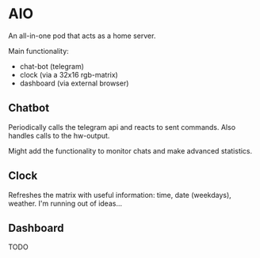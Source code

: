 # AIO
An all-in-one pod that acts as a home server.

Main functionality:
* chat-bot (telegram)
* clock (via a 32x16 rgb-matrix)
* dashboard (via external browser)

## Chatbot
Periodically calls the telegram api and reacts to sent commands. Also handles calls to the hw-output. 

Might add the functionality to monitor chats and make advanced statistics.

## Clock
Refreshes the matrix with useful information: time, date (weekdays), weather. I'm running out of ideas...

## Dashboard
TODO
